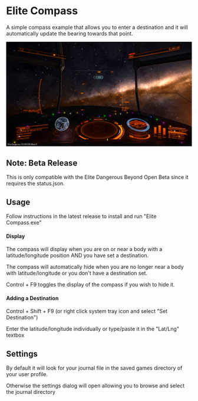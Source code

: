 # Elite Compass
A simple compass example that allows you to enter a destination and it will automatically update the bearing towards that point.

![Screenshot](https://raw.githubusercontent.com/canonn-science/EliteCompass/master/media/screenshot.png)

## Note: Beta Release 
This is only compatible with the Elite Dangerous Beyond Open Beta since it requires the status.json.

## Usage
Follow instructions in the latest release to install and run "Elite Compass.exe"

#### Display
The compass will display when you are on or near a body with a latitude/longitude position AND you have set a destination.

The compass will automatically hide when you are no longer near a body with latitude/longitude or you don't have a destination set.

Control + F9 toggles the display of the compass if you wish to hide it.

#### Adding a Destination
Control + Shift + F9 (or right click system tray icon and select "Set Destination")

Enter the latitude/longitude individually or type/paste it in the "Lat/Lng" textbox

## Settings
By default it will look for your journal file in the saved games directory of your user profile. 

Otherwise the settings dialog will open allowing you to browse and select the journal directory
